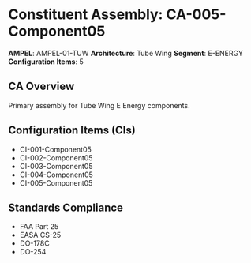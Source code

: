 # Constituent Assembly: CA-005-Component05

**AMPEL**: AMPEL-01-TUW
**Architecture**: Tube Wing
**Segment**: E-ENERGY
**Configuration Items**: 5

## CA Overview
Primary assembly for Tube Wing E Energy components.

## Configuration Items (CIs)
- CI-001-Component05
- CI-002-Component05
- CI-003-Component05
- CI-004-Component05
- CI-005-Component05

## Standards Compliance
- FAA Part 25
- EASA CS-25
- DO-178C
- DO-254
